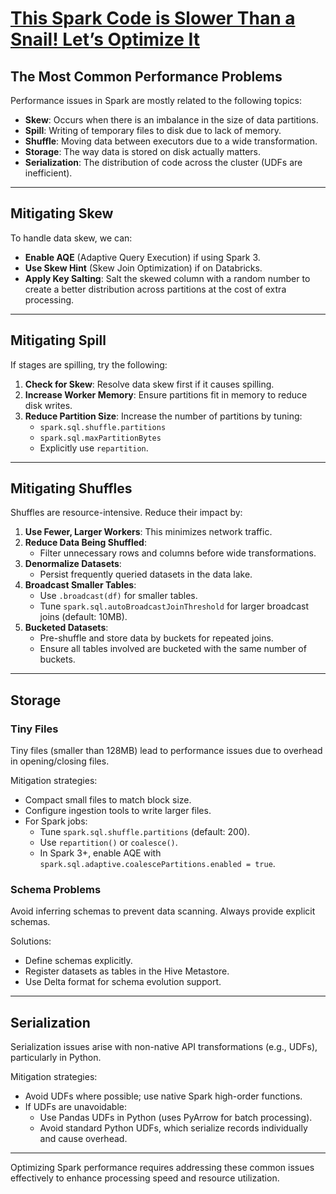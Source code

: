 # [This Spark Code is Slower Than a Snail! Let’s Optimize It](https://medium.com/plumbersofdatascience/this-spark-code-is-slower-than-a-snail-lets-optimize-it-dbe6736c784d)

## The Most Common Performance Problems

Performance issues in Spark are mostly related to the following topics:

- **Skew**: Occurs when there is an imbalance in the size of data partitions.
- **Spill**: Writing of temporary files to disk due to lack of memory.
- **Shuffle**: Moving data between executors due to a wide transformation.
- **Storage**: The way data is stored on disk actually matters.
- **Serialization**: The distribution of code across the cluster (UDFs are inefficient).

---

## Mitigating Skew

To handle data skew, we can:

- **Enable AQE** (Adaptive Query Execution) if using Spark 3.
- **Use Skew Hint** (Skew Join Optimization) if on Databricks.
- **Apply Key Salting**: Salt the skewed column with a random number to create a better distribution across partitions at the cost of extra processing.

---

## Mitigating Spill

If stages are spilling, try the following:

1. **Check for Skew**: Resolve data skew first if it causes spilling.
2. **Increase Worker Memory**: Ensure partitions fit in memory to reduce disk writes.
3. **Reduce Partition Size**: Increase the number of partitions by tuning:
   - `spark.sql.shuffle.partitions`
   - `spark.sql.maxPartitionBytes`
   - Explicitly use `repartition`.

---

## Mitigating Shuffles

Shuffles are resource-intensive. Reduce their impact by:

1. **Use Fewer, Larger Workers**: This minimizes network traffic.
2. **Reduce Data Being Shuffled**:
   - Filter unnecessary rows and columns before wide transformations.
3. **Denormalize Datasets**:
   - Persist frequently queried datasets in the data lake.
4. **Broadcast Smaller Tables**:
   - Use `.broadcast(df)` for smaller tables.
   - Tune `spark.sql.autoBroadcastJoinThreshold` for larger broadcast joins (default: 10MB).
5. **Bucketed Datasets**:
   - Pre-shuffle and store data by buckets for repeated joins.
   - Ensure all tables involved are bucketed with the same number of buckets.

---

## Storage

### Tiny Files

Tiny files (smaller than 128MB) lead to performance issues due to overhead in opening/closing files. 

Mitigation strategies:
- Compact small files to match block size.
- Configure ingestion tools to write larger files.
- For Spark jobs:
  - Tune `spark.sql.shuffle.partitions` (default: 200).
  - Use `repartition()` or `coalesce()`.
  - In Spark 3+, enable AQE with `spark.sql.adaptive.coalescePartitions.enabled = true`.

### Schema Problems

Avoid inferring schemas to prevent data scanning. Always provide explicit schemas.

Solutions:
- Define schemas explicitly.
- Register datasets as tables in the Hive Metastore.
- Use Delta format for schema evolution support.

---

## Serialization

Serialization issues arise with non-native API transformations (e.g., UDFs), particularly in Python.

Mitigation strategies:
- Avoid UDFs where possible; use native Spark high-order functions.
- If UDFs are unavoidable:
  - Use Pandas UDFs in Python (uses PyArrow for batch processing).
  - Avoid standard Python UDFs, which serialize records individually and cause overhead.

--- 

Optimizing Spark performance requires addressing these common issues effectively to enhance processing speed and resource utilization.
